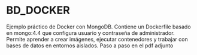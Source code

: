 # BD_DOCKER
Ejemplo práctico de Docker con MongoDB. Contiene un Dockerfile basado en mongo:4.4 que configura usuario y contraseña de administrador. Permite aprender a crear imágenes, ejecutar contenedores y trabajar con bases de datos en entornos aislados.
Paso a paso en el pdf adjunto
